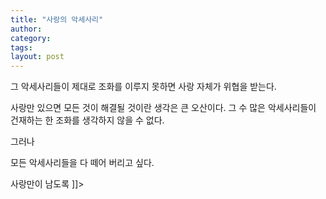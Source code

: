 ```yaml
---
title: "사랑의 악세사리"
author:
category: 
tags: 
layout: post
---
```


그 악세사리들이 제대로 조화를 이루지 못하면 사랑 자체가 위협을 받는다.

사랑만 있으면 모든 것이 해결될 것이란 생각은 큰 오산이다. 그 수 많은 악세사리들이 건재하는 한 조화를 생각하지 않을 수 없다.

그러나    

모든 악세사리들을 다 떼어 버리고 싶다.

사랑만이 남도록     ]]>

